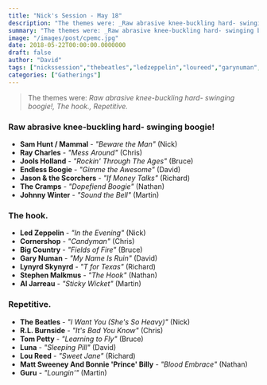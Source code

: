 ```yaml
---
title: "Nick's Session - May 18"
description: "The themes were: _Raw abrasive knee-buckling hard- swinging boogie!, The hook., Repetitive._"
summary: "The themes were: _Raw abrasive knee-buckling hard- swinging boogie!, The hook., Repetitive._"
image: "/images/post/cpemc.jpg"
date: 2018-05-22T00:00:00.0000000
draft: false
author: "David"
tags: ["nickssession","thebeatles","ledzeppelin","loureed","garynuman","lynyrdskynyrd","jasonandthescorchers","luna","thecramps","aljarreau","bigcountry","mattsweeney","bonnieprincebilly","cornershop","rlburnside","johnnywinter","endlessboogie","guru","tompetty","raycharles","joolsholland","samhunt/mammal","stephenmalkmus"]
categories: ["Gatherings"]
---
```

> The themes were: _Raw abrasive knee-buckling hard- swinging boogie!, The hook., Repetitive._
### Raw abrasive knee-buckling hard- swinging boogie!
- **Sam Hunt / Mammal** - _"Beware the Man"_ (Nick)
- **Ray Charles** - _"Mess Around"_ (Chris)
- **Jools Holland** - _"Rockin' Through The Ages"_ (Bruce)
- **Endless Boogie** - _"Gimme the Awesome"_ (David)
- **Jason & the Scorchers** - _"If Money Talks"_ (Richard)
- **The Cramps** - _"Dopefiend Boogie"_ (Nathan)
- **Johnny Winter** - _"Sound the Bell"_ (Martin)
### The hook.
- **Led Zeppelin** - _"In the Evening"_ (Nick)
- **Cornershop** - _"Candyman"_ (Chris)
- **Big Country** - _"Fields of Fire"_ (Bruce)
- **Gary Numan** - _"My Name Is Ruin"_ (David)
- **Lynyrd Skynyrd** - _"T for Texas"_ (Richard)
- **Stephen Malkmus** - _"The Hook"_ (Nathan)
- **Al Jarreau** - _"Sticky Wicket"_ (Martin)
### Repetitive.
- **The Beatles** - _"I Want You (She's So Heavy)"_ (Nick)
- **R.L. Burnside** - _"It's Bad You Know"_ (Chris)
- **Tom Petty** - _"Learning to Fly"_ (Bruce)
- **Luna** - _"Sleeping Pill"_ (David)
- **Lou Reed** - _"Sweet Jane"_ (Richard)
- **Matt Sweeney And Bonnie 'Prince' Billy** - _"Blood Embrace"_ (Nathan)
- **Guru** - _"Loungin'"_ (Martin)
